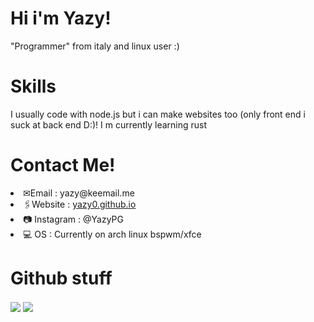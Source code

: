 <h1>
  Hi i'm Yazy!
 </h1>
 <p>"Programmer" from italy and linux user :)</p>
 
 <h1>Skills</h1>
  <p>I usually code with node.js but i can make websites too (only front end i suck at back end D:)! I m currently learning rust</p>

 <h1>Contact Me!</h1>
<li> ✉Email : yazy@keemail.me</li>
<li> 🖇Website : <a href="https://yazy0.github.io">yazy0.github.io</a></li>
<li> 📷 Instagram : @YazyPG</li>
<li> 💻 OS : Currently on arch linux bspwm/xfce</li>
<h1>Github stuff</h1>
<div>
  <a href="https://github.com/yazy0">
   <img align="center" src="https://github-readme-stats.vercel.app/api/top-langs/?username=yazy0&hide_border=true&theme=radical"/></a>
<a href="https://github.com/yazy0">
  <img align="center" src="https://github-readme-stats.vercel.app/api?username=Yazy0&theme=radical"/>
  </a>
</div>
